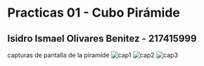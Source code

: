 # Practicas 01 - Cubo Pirámide
## Isidro Ismael Olivares Benitez - 217415999
capturas de pantalla de la piramide
![cap1](https://github.com/Isidro-Olivares/Simulacion_Por_Computadora-Isidro_Olivares/assets/142343882/7d6ad8e2-87b3-4fe9-855f-6a566c439d35)
![cap2](https://github.com/Isidro-Olivares/Simulacion_Por_Computadora-Isidro_Olivares/assets/142343882/090cbd40-638a-445a-82d8-86af597701b8)
![cap3](https://github.com/Isidro-Olivares/Simulacion_Por_Computadora-Isidro_Olivares/assets/142343882/a4dc53ca-74fb-453b-a523-2826b21a408e)
